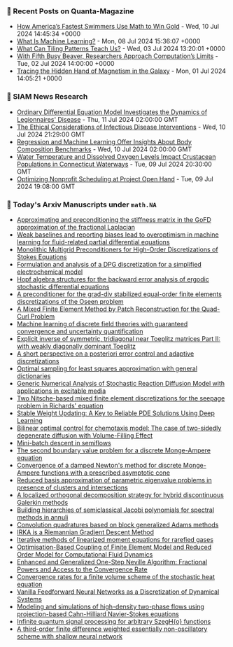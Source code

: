 ### 📝 Recent Posts on Quanta-Magazine
<!-- quanta starts -->
* <a href="https://www.quantamagazine.org/how-americas-fastest-swimmers-use-math-to-win-gold-20240710/">How America’s Fastest Swimmers Use Math to Win Gold</a> - Wed, 10 Jul 2024 14:45:34 +0000
* <a href="https://www.quantamagazine.org/what-is-machine-learning-20240708/">What Is Machine Learning?</a> - Mon, 08 Jul 2024 15:36:07 +0000
* <a href="https://www.quantamagazine.org/what-can-tiling-patterns-teach-us-20240703/">What Can Tiling Patterns Teach Us?</a> - Wed, 03 Jul 2024 13:20:01 +0000
* <a href="https://www.quantamagazine.org/amateur-mathematicians-find-fifth-busy-beaver-turing-machine-20240702/">With Fifth Busy Beaver, Researchers Approach Computation’s Limits</a> - Tue, 02 Jul 2024 14:00:00 +0000
* <a href="https://www.quantamagazine.org/tracing-the-hidden-hand-of-magnetism-in-the-galaxy-20240701/">Tracing the Hidden Hand of Magnetism in the Galaxy</a> - Mon, 01 Jul 2024 14:05:21 +0000
<!-- quanta ends -->

### 📝 SIAM News Research
<!-- siam-news starts -->
* <a href="https://sinews.siam.org/Details-Page/ordinary-differential-equation-model-investigates-the-dynamics-of-legionnaires-disease">Ordinary Differential Equation Model Investigates the Dynamics of Legionnaires' Disease</a> - Thu, 11 Jul 2024 02:00:00 GMT
* <a href="https://sinews.siam.org/Details-Page/the-ethical-considerations-of-infectious-disease-interventions">The Ethical Considerations of Infectious Disease Interventions</a> - Wed, 10 Jul 2024 21:29:00 GMT
* <a href="https://sinews.siam.org/Details-Page/regression-and-machine-learning-offer-insights-about-body-composition-benchmarks">Regression and Machine Learning Offer Insights About Body Composition Benchmarks</a> - Wed, 10 Jul 2024 02:00:00 GMT
* <a href="https://sinews.siam.org/Details-Page/water-temperature-and-dissolved-oxygen-levels-impact-crustacean-populations-in-connecticut-waterways">Water Temperature and Dissolved Oxygen Levels Impact Crustacean Populations in Connecticut Waterways</a> - Tue, 09 Jul 2024 20:30:00 GMT
* <a href="https://sinews.siam.org/Details-Page/optimizing-nonprofit-scheduling-at-project-open-hand">Optimizing Nonprofit Scheduling at Project Open Hand</a> - Tue, 09 Jul 2024 19:08:00 GMT
<!-- siam-news ends -->

### 📝 Today's Arxiv Manuscripts under ``math.NA``
<!-- arxiv-math-na starts -->
* <a href="https://arxiv.org/abs/2407.07199">Approximating and preconditioning the stiffness matrix in the GoFD approximation of the fractional Laplacian</a>
* <a href="https://arxiv.org/abs/2407.07218">Weak baselines and reporting biases lead to overoptimism in machine learning for fluid-related partial differential equations</a>
* <a href="https://arxiv.org/abs/2407.07253">Monolithic Multigrid Preconditioners for High-Order Discretizations of Stokes Equations</a>
* <a href="https://arxiv.org/abs/2407.07371">Formulation and analysis of a DPG discretization for a simplified electrochemical model</a>
* <a href="https://arxiv.org/abs/2407.07451">Hopf algebra structures for the backward error analysis of ergodic stochastic differential equations</a>
* <a href="https://arxiv.org/abs/2407.07498">A preconditioner for the grad-div stabilized equal-order finite elements discretizations of the Oseen problem</a>
* <a href="https://arxiv.org/abs/2407.07629">A Mixed Finite Element Method by Patch Reconstruction for the Quad-Curl Problem</a>
* <a href="https://arxiv.org/abs/2407.07642">Machine learning of discrete field theories with guaranteed convergence and uncertainty quantification</a>
* <a href="https://arxiv.org/abs/2407.07654">Explicit inverse of symmetric, tridiagonal near Toeplitz matrices Part II: with weakly diagonally dominant Toeplitz</a>
* <a href="https://arxiv.org/abs/2407.07768">A short perspective on a posteriori error control and adaptive discretizations</a>
* <a href="https://arxiv.org/abs/2407.07814">Optimal sampling for least squares approximation with general dictionaries</a>
* <a href="https://arxiv.org/abs/2407.07834">Generic Numerical Analysis of Stochastic Reaction Diffusion Model with applications in excitable media</a>
* <a href="https://arxiv.org/abs/2407.07865">Two Nitsche-based mixed finite element discretizations for the seepage problem in Richards' equation</a>
* <a href="https://arxiv.org/abs/2407.07375">Stable Weight Updating: A Key to Reliable PDE Solutions Using Deep Learning</a>
* <a href="https://arxiv.org/abs/2407.07519">Bilinear optimal control for chemotaxis model: The case of two-sidedly degenerate diffusion with Volume-Filling Effect</a>
* <a href="https://arxiv.org/abs/2407.07556">Mini-batch descent in semiflows</a>
* <a href="https://arxiv.org/abs/1910.14376">The second boundary value problem for a discrete Monge-Ampere equation</a>
* <a href="https://arxiv.org/abs/1911.00260">Convergence of a damped Newton's method for discrete Monge-Ampere functions with a prescribed asymptotic cone</a>
* <a href="https://arxiv.org/abs/2302.00898">Reduced basis approximation of parametric eigenvalue problems in presence of clusters and intersections</a>
* <a href="https://arxiv.org/abs/2307.14961">A localized orthogonal decomposition strategy for hybrid discontinuous Galerkin methods</a>
* <a href="https://arxiv.org/abs/2310.07541">Building hierarchies of semiclassical Jacobi polynomials for spectral methods in annuli</a>
* <a href="https://arxiv.org/abs/2310.10041">Convolution quadratures based on block generalized Adams methods</a>
* <a href="https://arxiv.org/abs/2311.02031">IRKA is a Riemannian Gradient Descent Method</a>
* <a href="https://arxiv.org/abs/2312.06191">Iterative methods of linearized moment equations for rarefied gases</a>
* <a href="https://arxiv.org/abs/2402.10570">Optimisation-Based Coupling of Finite Element Model and Reduced Order Model for Computational Fluid Dynamics</a>
* <a href="https://arxiv.org/abs/2403.09586">Enhanced and Generalized One-Step Neville Algorithm: Fractional Powers and Access to the Convergence Rate</a>
* <a href="https://arxiv.org/abs/2404.05655">Convergence rates for a finite volume scheme of the stochastic heat equation</a>
* <a href="https://arxiv.org/abs/2209.10909">Vanilla Feedforward Neural Networks as a Discretization of Dynamical Systems</a>
* <a href="https://arxiv.org/abs/2406.17933">Modeling and simulations of high-density two-phase flows using projection-based Cahn-Hilliard Navier-Stokes equations</a>
* <a href="https://arxiv.org/abs/2407.05634">Infinite quantum signal processing for arbitrary SzegH{o} functions</a>
* <a href="https://arxiv.org/abs/2407.06333">A third-order finite difference weighted essentially non-oscillatory scheme with shallow neural network</a>
<!-- arxiv-math-na ends -->
